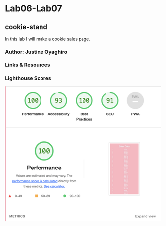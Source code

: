 # Lab06-Lab07


## cookie-stand

In this lab I will make a cookie sales page. 

### Author: Justine Oyaghiro

### Links & Resources

### Lighthouse Scores

![Lighthouse Score](./img/lighthouse.png)